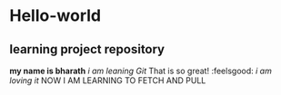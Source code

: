 # Hello-world
## learning project repository
**my name is bharath**
*i am leaning Git*
That is so great! :feelsgood:
*i am loving it*
NOW I AM LEARNING TO FETCH AND PULL
